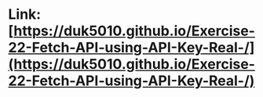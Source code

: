 # Link: [https://duk5010.github.io/Exercise-22-Fetch-API-using-API-Key-Real-/](https://duk5010.github.io/Exercise-22-Fetch-API-using-API-Key-Real-/)
